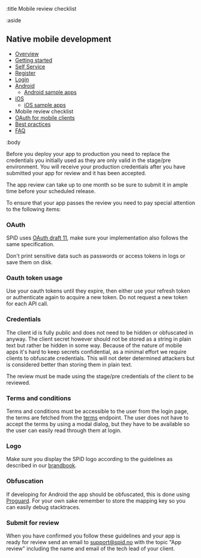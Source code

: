 :title Mobile review checklist

:aside

## Native mobile development

- [Overview](/mobile/overview/)
- [Getting started](/mobile/mobile-development/)
- [Self Service](/mobile/selfservice/)
- [Register](/mobile/register/)
- [Login](/mobile/login/)
- [Android](/sdks/android/)
    - [Android sample apps](/sdks/android/sample-apps/)
- [iOS](/sdks/ios/)
    - [iOS sample apps](/sdks/ios/sample-apps/)
- Mobile review checklist
- [OAuth for mobile clients](/mobile/oauth-authentication-on-mobile-devices/)
- [Best practices](/mobile/best-practices/)
- [FAQ](/mobile/faq/)

:body

Before you deploy your app to production you need to replace the credentials you initially used as they are only valid in the stage/pre environment. You will receive your production credentials after you have submitted your app for review and it has been accepted.

The app review can take up to one month so be sure to submit it in ample time before your scheduled release.

To ensure that your app passes the review you need to pay special attention to the following items:

### OAuth

SPiD uses [OAuth draft 11](https://tools.ietf.org/html/draft-ietf-oauth-v2-11), make sure your implementation also follows the same specification.

Don't print sensitive data such as passwords or access tokens in logs or save them on disk.

### Oauth token usage

Use your oauth tokens until they expire, then either use your refresh token or authenticate again to acquire a new token. Do not request a new token for each API call.

### Credentials

The client id is fully public and does not need to be hidden or obfuscated in anyway. The client secret however should not be stored as a string in plain text but rather be hidden in some way. Because of the nature of mobile apps it's hard to keep secrets confidential, as a minimal effort we require clients to obfuscate credentials. This will not deter determined attackers but is considered better than storing them in plain text.

The review must be made using the stage/pre credentials of the client to be reviewed.

### Terms and conditions

Terms and conditions must be accessible to the user from the login page, the terms are fetched from the [terms](/endpoints/GET/terms/) endpoint. The user does not have to accept the terms by using a modal dialog, but they have to be available so the user can easily read through them at login.

### Logo

Make sure you display the SPiD logo according to the guidelines as described in our [brandbook](/images/brandbook.pdf).

### Obfuscation

If developing for Android the app should be obfuscated, this is done using [Proguard](http://developer.android.com/tools/help/proguard.html). For your own sake remember to store the mapping key so you can easily debug stacktraces.

### Submit for review

When you have confirmed you follow these guidelines and your app is ready for review send an email to support@spid.no with the topic "App review" including the name and email of the tech lead of your client.
